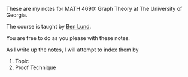 These are my notes for MATH 4690: Graph Theory at The University of Georgia.

The course is taught by [Ben Lund](http://www.ben-lund.com/).

You are free to do as you please with these notes.

As I write up the notes, I will attempt to index them by
1. Topic
2. Proof Technique
